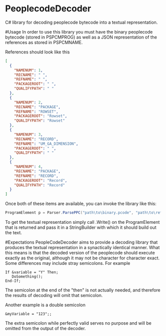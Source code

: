 # PeoplecodeDecoder
C# library for decoding peoplecode bytecode into a textual representation.

#Usage
 In order to use this library you must have the binary peoplecode bytecode (stored in PSPCMPROG) as well as a JSON representation of the references as stored in PSPCMNAME.

 References should look like this
```json
[
  {
    "NAMENUM": 1,
    "RECNAME": " ",
    "REFNAME": " ",
    "PACKAGEROOT": " ",
    "QUALIFYPATH": " "
  },
  {
    "NAMENUM": 2,
    "RECNAME": "PACKAGE",
    "REFNAME": "ROWSET",
    "PACKAGEROOT": "Rowset",
    "QUALIFYPATH": "Rowset"
  },
  {
    "NAMENUM": 3,
    "RECNAME": "RECORD",
    "REFNAME": "UM_GA_DIMENSION",
    "PACKAGEROOT": " ",
    "QUALIFYPATH": " "
  },
  {
    "NAMENUM": 4,
    "RECNAME": "PACKAGE",
    "REFNAME": "RECORD",
    "PACKAGEROOT": "Record",
    "QUALIFYPATH": "Record"
  }
]
```

Once both of these items are available, you can invoke the library like this:
```c#
ProgramElement p = Parser.ParsePPC("path\to\binary.pcode", "path\to\references.json");
```
To get the textual representation simply call .Write() on the ProgramElement that is returned and pass it in a StringBuilder with which it should build out the text.

#Expectations
PeopleCodeDecoder aims to provide a decoding library that produces the textual representation in a synactically identical manner. What this means is that the decoded version of the peoplecode should execute exactly as the original, although it may not be character for character exact. Some differences may include stray semicolons. For example

```
If &variable = "Y" Then;
   DoSomething();
End-If;
```

The semicolon at the end of the "then" is not actually needed, and therefore the results of decoding will omit that semicolon.

Another example is a double semicolon

```
&myVariable = "123";;
```

The extra semicolon while perfectly valid serves no purpose and will be omitted from the output of the decoder.



